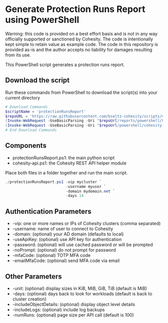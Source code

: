 # Generate Protection Runs Report using PowerShell

Warning: this code is provided on a best effort basis and is not in any way officially supported or sanctioned by Cohesity. The code is intentionally kept simple to retain value as example code. The code in this repository is provided as-is and the author accepts no liability for damages resulting from its use.

This PowerShell script generates a protection runs report.

## Download the script

Run these commands from PowerShell to download the script(s) into your current directory

```powershell
# Download Commands
$scriptName = 'protectionRunsReport'
$repoURL = 'https://raw.githubusercontent.com/bseltz-cohesity/scripts/master'
(Invoke-WebRequest -UseBasicParsing -Uri "$repoUrl/reports/powershell/$scriptName/$scriptName.ps1").content | Out-File "$scriptName.ps1"; (Get-Content "$scriptName.ps1") | Set-Content "$scriptName.ps1"
(Invoke-WebRequest -UseBasicParsing -Uri "$repoUrl/powershell/cohesity-api/cohesity-api.ps1").content | Out-File cohesity-api.ps1; (Get-Content cohesity-api.ps1) | Set-Content cohesity-api.ps1
# End Download Commands
```

## Components

* protectionRunsReport.ps1: the main python script
* cohesity-api.ps1: the Cohesity REST API helper module

Place both files in a folder together and run the main script.

```powershell
./protectionRunsReport.ps1 -vip mycluster `
                           -username myuser `
                           -domain mydomain.net `
                           -days 14
```

## Authentication Parameters

* -vip: one or more names or IPs of Cohesity clusters (comma separated)
* -username: name of user to connect to Cohesity
* -domain: (optional) your AD domain (defaults to local)
* -useApiKey: (optional) use API key for authentication
* -password: (optional) will use cached password or will be prompted
* -noPrompt: (optional) do not prompt for password
* -mfaCode: (optional) TOTP MFA code
* -emailMfaCode: (optional) send MFA code via email

## Other Parameters

* -unit: (optional) display sizes in KiB, MiB, GiB, TiB (default is MiB)
* -days: (optional) days back to look for workloads (default is back to cluster creation)
* -includeObjectDetails: (optional) display object level details
* -includeLogs: (optional) include log backups
* -numRuns: (optional) page size per API call (default is 100)
